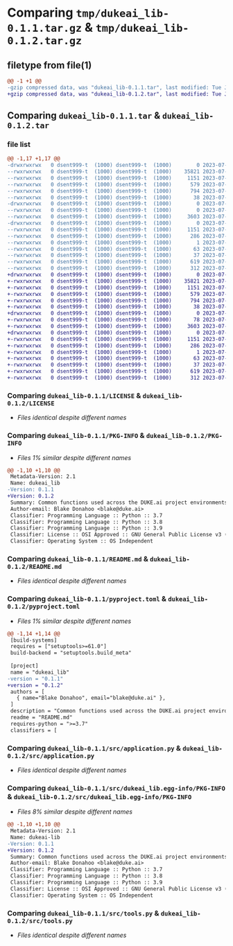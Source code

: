 # Comparing `tmp/dukeai_lib-0.1.1.tar.gz` & `tmp/dukeai_lib-0.1.2.tar.gz`

## filetype from file(1)

```diff
@@ -1 +1 @@
-gzip compressed data, was "dukeai_lib-0.1.1.tar", last modified: Tue Jul 25 17:12:21 2023, max compression
+gzip compressed data, was "dukeai_lib-0.1.2.tar", last modified: Tue Jul 25 17:36:05 2023, max compression
```

## Comparing `dukeai_lib-0.1.1.tar` & `dukeai_lib-0.1.2.tar`

### file list

```diff
@@ -1,17 +1,17 @@
-drwxrwxrwx   0 dsent999-t  (1000) dsent999-t  (1000)        0 2023-07-25 17:12:21.624866 dukeai_lib-0.1.1/
--rwxrwxrwx   0 dsent999-t  (1000) dsent999-t  (1000)    35821 2023-07-25 15:06:39.000000 dukeai_lib-0.1.1/LICENSE
--rwxrwxrwx   0 dsent999-t  (1000) dsent999-t  (1000)     1151 2023-07-25 17:12:21.624866 dukeai_lib-0.1.1/PKG-INFO
--rwxrwxrwx   0 dsent999-t  (1000) dsent999-t  (1000)      579 2023-07-25 17:10:39.000000 dukeai_lib-0.1.1/README.md
--rwxrwxrwx   0 dsent999-t  (1000) dsent999-t  (1000)      794 2023-07-25 17:10:39.000000 dukeai_lib-0.1.1/pyproject.toml
--rwxrwxrwx   0 dsent999-t  (1000) dsent999-t  (1000)       38 2023-07-25 17:12:21.625866 dukeai_lib-0.1.1/setup.cfg
-drwxrwxrwx   0 dsent999-t  (1000) dsent999-t  (1000)        0 2023-07-25 17:12:21.619866 dukeai_lib-0.1.1/src/
--rwxrwxrwx   0 dsent999-t  (1000) dsent999-t  (1000)        0 2023-07-25 15:02:25.000000 dukeai_lib-0.1.1/src/__init__.py
--rwxrwxrwx   0 dsent999-t  (1000) dsent999-t  (1000)     3603 2023-07-25 15:46:15.000000 dukeai_lib-0.1.1/src/application.py
-drwxrwxrwx   0 dsent999-t  (1000) dsent999-t  (1000)        0 2023-07-25 17:12:21.623866 dukeai_lib-0.1.1/src/dukeai_lib.egg-info/
--rwxrwxrwx   0 dsent999-t  (1000) dsent999-t  (1000)     1151 2023-07-25 17:12:21.000000 dukeai_lib-0.1.1/src/dukeai_lib.egg-info/PKG-INFO
--rwxrwxrwx   0 dsent999-t  (1000) dsent999-t  (1000)      286 2023-07-25 17:12:21.000000 dukeai_lib-0.1.1/src/dukeai_lib.egg-info/SOURCES.txt
--rwxrwxrwx   0 dsent999-t  (1000) dsent999-t  (1000)        1 2023-07-25 17:12:21.000000 dukeai_lib-0.1.1/src/dukeai_lib.egg-info/dependency_links.txt
--rwxrwxrwx   0 dsent999-t  (1000) dsent999-t  (1000)       63 2023-07-25 17:12:21.000000 dukeai_lib-0.1.1/src/dukeai_lib.egg-info/requires.txt
--rwxrwxrwx   0 dsent999-t  (1000) dsent999-t  (1000)       37 2023-07-25 17:12:21.000000 dukeai_lib-0.1.1/src/dukeai_lib.egg-info/top_level.txt
--rwxrwxrwx   0 dsent999-t  (1000) dsent999-t  (1000)      619 2023-07-25 15:37:06.000000 dukeai_lib-0.1.1/src/tools.py
--rwxrwxrwx   0 dsent999-t  (1000) dsent999-t  (1000)      312 2023-07-25 15:45:02.000000 dukeai_lib-0.1.1/src/utilities.py
+drwxrwxrwx   0 dsent999-t  (1000) dsent999-t  (1000)        0 2023-07-25 17:36:05.106084 dukeai_lib-0.1.2/
+-rwxrwxrwx   0 dsent999-t  (1000) dsent999-t  (1000)    35821 2023-07-25 15:06:39.000000 dukeai_lib-0.1.2/LICENSE
+-rwxrwxrwx   0 dsent999-t  (1000) dsent999-t  (1000)     1151 2023-07-25 17:36:05.106084 dukeai_lib-0.1.2/PKG-INFO
+-rwxrwxrwx   0 dsent999-t  (1000) dsent999-t  (1000)      579 2023-07-25 17:10:39.000000 dukeai_lib-0.1.2/README.md
+-rwxrwxrwx   0 dsent999-t  (1000) dsent999-t  (1000)      794 2023-07-25 17:35:49.000000 dukeai_lib-0.1.2/pyproject.toml
+-rwxrwxrwx   0 dsent999-t  (1000) dsent999-t  (1000)       38 2023-07-25 17:36:05.106084 dukeai_lib-0.1.2/setup.cfg
+drwxrwxrwx   0 dsent999-t  (1000) dsent999-t  (1000)        0 2023-07-25 17:36:05.100084 dukeai_lib-0.1.2/src/
+-rwxrwxrwx   0 dsent999-t  (1000) dsent999-t  (1000)       78 2023-07-25 17:35:38.000000 dukeai_lib-0.1.2/src/__init__.py
+-rwxrwxrwx   0 dsent999-t  (1000) dsent999-t  (1000)     3603 2023-07-25 15:46:15.000000 dukeai_lib-0.1.2/src/application.py
+drwxrwxrwx   0 dsent999-t  (1000) dsent999-t  (1000)        0 2023-07-25 17:36:05.105085 dukeai_lib-0.1.2/src/dukeai_lib.egg-info/
+-rwxrwxrwx   0 dsent999-t  (1000) dsent999-t  (1000)     1151 2023-07-25 17:36:05.000000 dukeai_lib-0.1.2/src/dukeai_lib.egg-info/PKG-INFO
+-rwxrwxrwx   0 dsent999-t  (1000) dsent999-t  (1000)      286 2023-07-25 17:36:05.000000 dukeai_lib-0.1.2/src/dukeai_lib.egg-info/SOURCES.txt
+-rwxrwxrwx   0 dsent999-t  (1000) dsent999-t  (1000)        1 2023-07-25 17:36:05.000000 dukeai_lib-0.1.2/src/dukeai_lib.egg-info/dependency_links.txt
+-rwxrwxrwx   0 dsent999-t  (1000) dsent999-t  (1000)       63 2023-07-25 17:36:05.000000 dukeai_lib-0.1.2/src/dukeai_lib.egg-info/requires.txt
+-rwxrwxrwx   0 dsent999-t  (1000) dsent999-t  (1000)       37 2023-07-25 17:36:05.000000 dukeai_lib-0.1.2/src/dukeai_lib.egg-info/top_level.txt
+-rwxrwxrwx   0 dsent999-t  (1000) dsent999-t  (1000)      619 2023-07-25 15:37:06.000000 dukeai_lib-0.1.2/src/tools.py
+-rwxrwxrwx   0 dsent999-t  (1000) dsent999-t  (1000)      312 2023-07-25 15:45:02.000000 dukeai_lib-0.1.2/src/utilities.py
```

### Comparing `dukeai_lib-0.1.1/LICENSE` & `dukeai_lib-0.1.2/LICENSE`

 * *Files identical despite different names*

### Comparing `dukeai_lib-0.1.1/PKG-INFO` & `dukeai_lib-0.1.2/PKG-INFO`

 * *Files 1% similar despite different names*

```diff
@@ -1,10 +1,10 @@
 Metadata-Version: 2.1
 Name: dukeai_lib
-Version: 0.1.1
+Version: 0.1.2
 Summary: Common functions used across the DUKE.ai project environments.
 Author-email: Blake Donahoo <blake@duke.ai>
 Classifier: Programming Language :: Python :: 3.7
 Classifier: Programming Language :: Python :: 3.8
 Classifier: Programming Language :: Python :: 3.9
 Classifier: License :: OSI Approved :: GNU General Public License v3 (GPLv3)
 Classifier: Operating System :: OS Independent
```

### Comparing `dukeai_lib-0.1.1/README.md` & `dukeai_lib-0.1.2/README.md`

 * *Files identical despite different names*

### Comparing `dukeai_lib-0.1.1/pyproject.toml` & `dukeai_lib-0.1.2/pyproject.toml`

 * *Files 1% similar despite different names*

```diff
@@ -1,14 +1,14 @@
 [build-systems]
 requires = ["setuptools>=61.0"]
 build-backend = "setuptools.build_meta"
 
 [project]
 name = "dukeai_lib"
-version = "0.1.1"
+version = "0.1.2"
 authors = [
   { name="Blake Donahoo", email="blake@duke.ai" },
 ]
 description = "Common functions used across the DUKE.ai project environments."
 readme = "README.md"
 requires-python = ">=3.7"
 classifiers = [
```

### Comparing `dukeai_lib-0.1.1/src/application.py` & `dukeai_lib-0.1.2/src/application.py`

 * *Files identical despite different names*

### Comparing `dukeai_lib-0.1.1/src/dukeai_lib.egg-info/PKG-INFO` & `dukeai_lib-0.1.2/src/dukeai_lib.egg-info/PKG-INFO`

 * *Files 8% similar despite different names*

```diff
@@ -1,10 +1,10 @@
 Metadata-Version: 2.1
 Name: dukeai-lib
-Version: 0.1.1
+Version: 0.1.2
 Summary: Common functions used across the DUKE.ai project environments.
 Author-email: Blake Donahoo <blake@duke.ai>
 Classifier: Programming Language :: Python :: 3.7
 Classifier: Programming Language :: Python :: 3.8
 Classifier: Programming Language :: Python :: 3.9
 Classifier: License :: OSI Approved :: GNU General Public License v3 (GPLv3)
 Classifier: Operating System :: OS Independent
```

### Comparing `dukeai_lib-0.1.1/src/tools.py` & `dukeai_lib-0.1.2/src/tools.py`

 * *Files identical despite different names*

